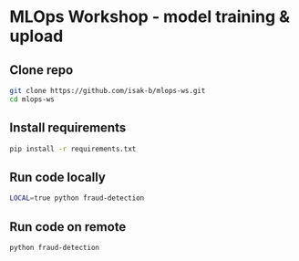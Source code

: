 # MLOps Workshop - model training & upload

## Clone repo

```bash
git clone https://github.com/isak-b/mlops-ws.git
cd mlops-ws
```

## Install requirements

```bash
pip install -r requirements.txt
```

## Run code locally
```bash
LOCAL=true python fraud-detection
```

## Run code on remote
```bash
python fraud-detection
```
